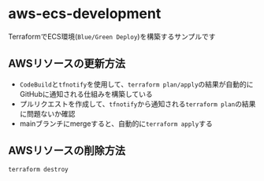 # aws-ecs-development
TerraformでECS環境(`Blue/Green Deploy`)を構築するサンプルです

## AWSリソースの更新方法
- `CodeBuild`と`tfnotify`を使用して、`terraform plan/apply`の結果が自動的にGitHubに通知される仕組みを構築している
- プルリクエストを作成して、`tfnotify`から通知される`terraform plan`の結果に問題ないか確認
- mainブランチにmergeすると、自動的に`terraform apply`する

## AWSリソースの削除方法
~~~
terraform destroy
~~~
